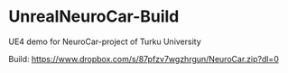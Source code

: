 # UnrealNeuroCar-Build
UE4 demo for NeuroCar-project of Turku University

Build: https://www.dropbox.com/s/87pfzv7wgzhrgun/NeuroCar.zip?dl=0
